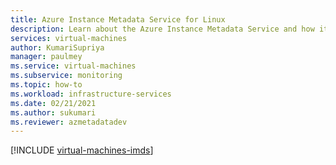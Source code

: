 ```yaml
---
title: Azure Instance Metadata Service for Linux
description: Learn about the Azure Instance Metadata Service and how it provides information about currently running virtual machine instances in Linux.
services: virtual-machines
author: KumariSupriya
manager: paulmey
ms.service: virtual-machines
ms.subservice: monitoring
ms.topic: how-to
ms.workload: infrastructure-services
ms.date: 02/21/2021
ms.author: sukumari
ms.reviewer: azmetadatadev
---
```


[!INCLUDE [virtual-machines-imds](../../../includes/virtual-machines-imds.md)]

